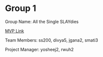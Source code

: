 # Group 1
Group Name: All the Single SLAYdies

[MVP Link](https://docs.google.com/document/d/1tscyxoU2s0PTobuJQI9Pf1CjqtwMTPwF439_aA9XW1Q/edit?usp=sharing)

Team Members: 
ss200, divya5, jgana2, smati3

Project Manager: 
yosheej2, rwuh2
